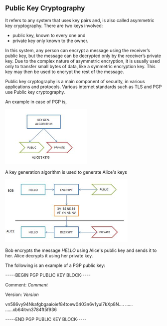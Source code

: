 ##	Public Key Cryptography

It refers to any system that uses key pairs and, is also called asymmetric key cryptography.
There are two keys involved: 
* public key, known to every one and  
* private key only known to the owner.  

In this system, any person can encrypt a message using the receiver’s public key, 
but the message can be decrypted only by the receiver’s private key.
Due to the complex nature of asymmetric encryption, it is usually used only to transfer small bytes of data, 
like a symmetric encryption key. This key may then be used to encrypt the rest of the message.

Public key cryptography is a main component of security, in various applications and protocols. 
Various internet standards such as TLS and PGP use Public key cryptography. 

An example in case of PGP is,

![pkc1.jpg](/assets/pkc2.JPG)

A key generation algorithm is used to generate Alice's keys

![pkc2.jpg](/assets/pkc1.JPG)

Bob encrypts the message _HELLO_ using Alice's public key and sends it to her. Alice decrypts it using her private key.

The following is an example of a PGP public key:

-----BEGIN PGP PUBLIC KEY BLOCK-----

Comment: _Comment_

Version: _Version_

vn586vy94Nkafgbgaaioief84toew0403n6v1yuI7kXp8N....
......
......xb64itvn3784ft5f936

-----END PGP PUBLIC KEY BLOCK-----
